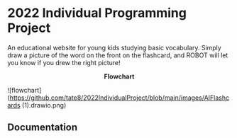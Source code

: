 # 2022 Individual Programming Project
An educational website for young kids studying basic vocabulary. Simply draw a picture of the word on the front on the flashcard, and ROBOT will let you know if you drew the right picture!


<p align="center">
    <b>Flowchart</b>
</p>

![flowchart](https://github.com/tate8/2022IndividualProject/blob/main/images/AIFlashcards (1).drawio.png)

## Documentation
